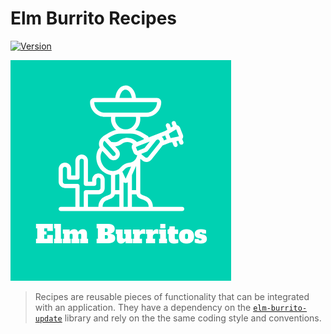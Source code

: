 # Elm Burrito Recipes

[![Version](https://img.shields.io/badge/elm--version-0.19-blue.svg?colorB=ff69b4)](http://elm-lang.org/)

<p><img src="logo.png" /></p>

> Recipes are reusable pieces of functionality that can be integrated with an application. They have a dependency on the [`elm-burrito-update`](https://package.elm-lang.org/packages/laserpants/elm-burrito-update/latest/) library and rely on the the same coding style and conventions.

<!--
## Installation

To use this library in your project you need to install it, and the `elm-burrito-update` package, using the commands:

```
elm install laserpants/elm-burrito-update
elm install laserpants/elm-burrito-recipes
```
-->
